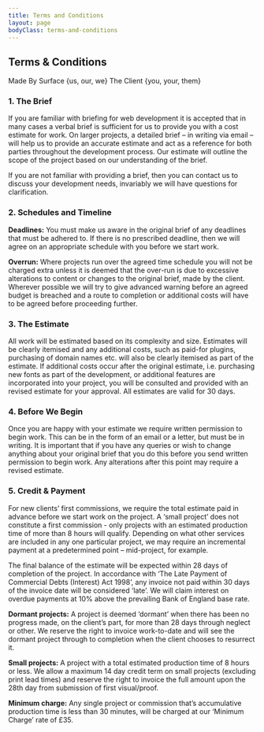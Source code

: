 ```yaml
---
title: Terms and Conditions
layout: page
bodyClass: terms-and-conditions
---
```

## Terms & Conditions

Made By Surface {us, our, we} The Client {you, your, them}

### 1. The Brief

If you are familiar with briefing for web development it is accepted that in
many cases a verbal brief is sufficient for us to provide you with a cost
estimate for work. On larger projects, a detailed brief – in writing via email –
will help us to provide an accurate estimate and act as a reference for both
parties throughout the development process. Our estimate will outline the scope
of the project based on our understanding of the brief.

If you are not familiar with providing a brief, then you can contact us to
discuss your development needs, invariably we will have questions for
clarification.

### 2. Schedules and Timeline

**Deadlines:** You must make us aware in the original brief of any deadlines
that must be adhered to. If there is no prescribed deadline, then we will agree
on an appropriate schedule with you before we start work.

**Overrun:** Where projects run over the agreed time schedule you will not be
charged extra unless it is deemed that the over-run is due to excessive
alterations to content or changes to the original brief, made by the client.
Wherever possible we will try to give advanced warning before an agreed budget
is breached and a route to completion or additional costs will have to be agreed
before proceeding further.

### 3. The Estimate

All work will be estimated based on its complexity and size. Estimates will be
clearly itemised and any additional costs, such as paid-for plugins, purchasing
of domain names etc. will also be clearly itemised as part of the estimate. If
additional costs occur after the original estimate, i.e. purchasing new fonts as
part of the development, or additional features are incorporated into your
project, you will be consulted and provided with an revised estimate for your
approval. All estimates are valid for 30 days.

### 4. Before We Begin

Once you are happy with your estimate we require written permission to begin
work. This can be in the form of an email or a letter, but must be in writing.
It is important that if you have any queries or wish to change anything about
your original brief that you do this before you send written permission to begin
work. Any alterations after this point may require a revised estimate.

### 5. Credit & Payment

For new clients’ first commissions, we require the total estimate paid in
advance before we start work on the project. A ‘small project’ does not
constitute a first commission - only projects with an estimated production time
of more than 8 hours will qualify. Depending on what other services are included
in any one particular project, we may require an incremental payment at a
predetermined point – mid-project, for example.

The final balance of the estimate will be expected within 28 days of completion
of the project. In accordance with ‘The Late Payment of Commercial Debts
(Interest) Act 1998’, any invoice not paid within 30 days of the invoice date
will be considered ‘late’. We will claim interest on overdue payments at 10%
above the prevailing Bank of England base rate.

**Dormant projects:** A project is deemed ‘dormant’ when there has been no
progress made, on the client’s part, for more than 28 days through neglect or
other. We reserve the right to invoice work-to-date and will see the dormant
project through to completion when the client chooses to resurrect it.

**Small projects:** A project with a total estimated production time of 8 hours
or less. We allow a maximum 14 day credit term on small projects (excluding
print lead times) and reserve the right to invoice the full amount upon the 28th
day from submission of first visual/proof.

**Minimum charge:** Any single project or commission that’s accumulative
production time is less than 30 minutes, will be charged at our ‘Minimum Charge’
rate of £35.
